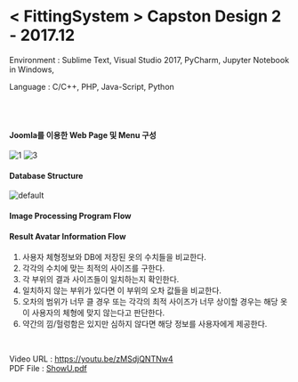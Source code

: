 # < FittingSystem > Capston Design 2 - 2017.12

<p> Environment : Sublime Text, Visual Studio 2017, PyCharm, Jupyter Notebook in Windows,
<p> Language : C/C++, PHP, Java-Script, Python

<br><br>

#### Joomla를 이용한 Web Page 및 Menu 구성
![1](https://user-images.githubusercontent.com/21214309/48612807-5812e180-e9cd-11e8-966c-ad223ad97892.JPG)
![3](https://user-images.githubusercontent.com/21214309/48612808-5812e180-e9cd-11e8-95fe-1018a103b0b0.JPG)

#### Database Structure
![default](https://user-images.githubusercontent.com/21214309/48612806-5812e180-e9cd-11e8-9f36-8fdff8ce9530.JPG)

#### Image Processing Program Flow


#### Result Avatar Information Flow
1) 사용자 체형정보와 DB에 저장된 옷의 수치들을 비교한다.
2) 각각의 수치에 맞는 최적의 사이즈를 구한다.
3) 각 부위의 결과 사이즈들이 일치하는지 확인한다.
4) 일치하지 않는 부위가 있다면 이 부위의 오차 값들을 비교한다.
5) 오차의 범위가 너무 클 경우 또는 각각의 최적 사이즈가 너무 상이할 경우는 해당 옷이 사용자의 체형에 맞지 않는다고 판단한다.
6) 약간의 낌/헐렁함은 있지만 심하지 않다면 해당 정보를 사용자에게 제공한다. 

<br>

Video URL : https://youtu.be/zMSdjQNTNw4 <br>
PDF File : [ShowU.pdf](https://github.com/YouMinJung/FittingSystem/files/2588666/ShowU.pdf)
